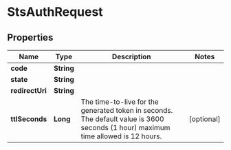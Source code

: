 

# StsAuthRequest


## Properties

Name | Type | Description | Notes
------------ | ------------- | ------------- | -------------
**code** | **String** |  | 
**state** | **String** |  | 
**redirectUri** | **String** |  | 
**ttlSeconds** | **Long** | The time-to-live for the generated token in seconds.  The default value is 3600 seconds (1 hour) maximum time allowed is 12 hours.  |  [optional]



